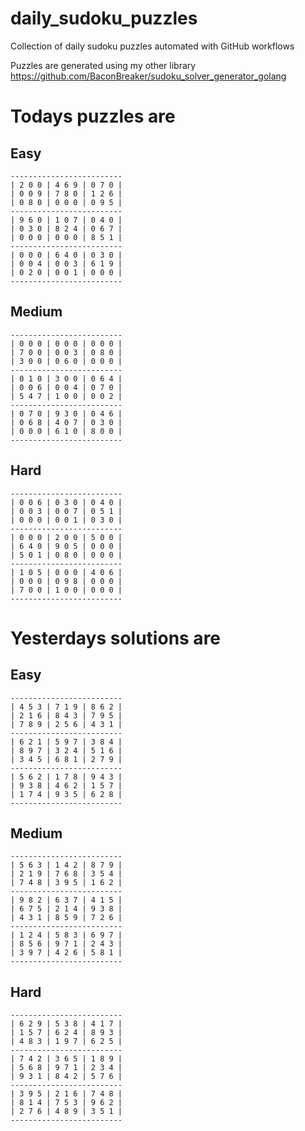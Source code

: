 
# daily_sudoku_puzzles 

Collection of daily sudoku puzzles automated with GitHub workflows 

Puzzles are generated using my other library https://github.com/BaconBreaker/sudoku_solver_generator_golang 
 

# Todays puzzles are 

## Easy 

```
-------------------------
| 2 0 0 | 4 6 9 | 0 7 0 | 
| 0 0 9 | 7 8 0 | 1 2 6 | 
| 0 8 0 | 0 0 0 | 0 9 5 | 
-------------------------
| 9 6 0 | 1 0 7 | 0 4 0 | 
| 0 3 0 | 8 2 4 | 0 6 7 | 
| 0 0 0 | 0 0 0 | 8 5 1 | 
-------------------------
| 0 0 0 | 6 4 0 | 0 3 0 | 
| 0 0 4 | 0 0 3 | 6 1 9 | 
| 0 2 0 | 0 0 1 | 0 0 0 | 
-------------------------
```
## Medium 

```
-------------------------
| 0 0 0 | 0 0 0 | 0 0 0 | 
| 7 0 0 | 0 0 3 | 0 8 0 | 
| 3 0 0 | 0 6 0 | 0 0 0 | 
-------------------------
| 0 1 0 | 3 0 0 | 0 6 4 | 
| 0 0 6 | 0 0 4 | 0 7 0 | 
| 5 4 7 | 1 0 0 | 0 0 2 | 
-------------------------
| 0 7 0 | 9 3 0 | 0 4 6 | 
| 0 6 8 | 4 0 7 | 0 3 0 | 
| 0 0 0 | 6 1 0 | 8 0 0 | 
-------------------------
```
## Hard 

```
-------------------------
| 0 0 6 | 0 3 0 | 0 4 0 | 
| 0 0 3 | 0 0 7 | 0 5 1 | 
| 0 0 0 | 0 0 1 | 0 3 0 | 
-------------------------
| 0 0 0 | 2 0 0 | 5 0 0 | 
| 6 4 0 | 9 0 5 | 0 0 0 | 
| 5 0 1 | 0 8 0 | 0 0 0 | 
-------------------------
| 1 0 5 | 0 0 0 | 4 0 6 | 
| 0 0 0 | 0 9 8 | 0 0 0 | 
| 7 0 0 | 1 0 0 | 0 0 0 | 
-------------------------
```
# Yesterdays solutions are 

## Easy 

```
-------------------------
| 4 5 3 | 7 1 9 | 8 6 2 | 
| 2 1 6 | 8 4 3 | 7 9 5 | 
| 7 8 9 | 2 5 6 | 4 3 1 | 
-------------------------
| 6 2 1 | 5 9 7 | 3 8 4 | 
| 8 9 7 | 3 2 4 | 5 1 6 | 
| 3 4 5 | 6 8 1 | 2 7 9 | 
-------------------------
| 5 6 2 | 1 7 8 | 9 4 3 | 
| 9 3 8 | 4 6 2 | 1 5 7 | 
| 1 7 4 | 9 3 5 | 6 2 8 | 
-------------------------
```
## Medium 

```
-------------------------
| 5 6 3 | 1 4 2 | 8 7 9 | 
| 2 1 9 | 7 6 8 | 3 5 4 | 
| 7 4 8 | 3 9 5 | 1 6 2 | 
-------------------------
| 9 8 2 | 6 3 7 | 4 1 5 | 
| 6 7 5 | 2 1 4 | 9 3 8 | 
| 4 3 1 | 8 5 9 | 7 2 6 | 
-------------------------
| 1 2 4 | 5 8 3 | 6 9 7 | 
| 8 5 6 | 9 7 1 | 2 4 3 | 
| 3 9 7 | 4 2 6 | 5 8 1 | 
-------------------------
```
## Hard 

```
-------------------------
| 6 2 9 | 5 3 8 | 4 1 7 | 
| 1 5 7 | 6 2 4 | 8 9 3 | 
| 4 8 3 | 1 9 7 | 6 2 5 | 
-------------------------
| 7 4 2 | 3 6 5 | 1 8 9 | 
| 5 6 8 | 9 7 1 | 2 3 4 | 
| 9 3 1 | 8 4 2 | 5 7 6 | 
-------------------------
| 3 9 5 | 2 1 6 | 7 4 8 | 
| 8 1 4 | 7 5 3 | 9 6 2 | 
| 2 7 6 | 4 8 9 | 3 5 1 | 
-------------------------
```

